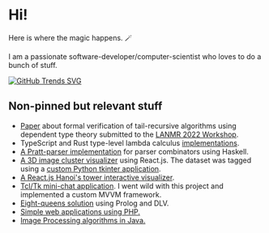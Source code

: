 # Hi!

Here is where the magic happens. 🪄

I am a passionate software-developer/computer-scientist who loves to do a bunch
of stuff.

[![GitHub Trends SVG](https://api.githubtrends.io/user/svg/ggzor/langs)](https://githubtrends.io)

## Non-pinned but relevant stuff

- [Paper](https://github.com/ggzor/specifying-verifying-tail-recursion) about
  formal verification of tail-recursive algorithms using dependent type theory
  submitted to the [LANMR 2022 Workshop](http://www.lanmr.unam.mx/).
- TypeScript and Rust type-level lambda calculus
  [implementations](https://github.com/ggzor/type-level-magic).
- [A Pratt-parser implementation](https://github.com/ggzor/pratt-parsing-tests)
  for parser combinators using Haskell.
- [A 3D image cluster visualizer](https://github.com/ggzor/md-visualizacion-proyecto-final)
  using React.js. The dataset was tagged using a
  [custom Python tkinter application](https://github.com/ggzor/tk-tagger).
- [A React.js Hanoi's tower interactive visualizer](https://github.com/ggzor/fast-hanoi).
- [Tcl/Tk mini-chat application](https://github.com/ggzor/Redes).
  I went wild with this project and implemented a custom MVVM framework.
- [Eight-queens solution](https://github.com/ggzor/EightQueens) using Prolog and DLV.
- [Simple web applications using PHP.](https://github.com/ggzor/appweb)
- [Image Processing algorithms in Java.](https://github.com/ggzor/pdi-tareas)

